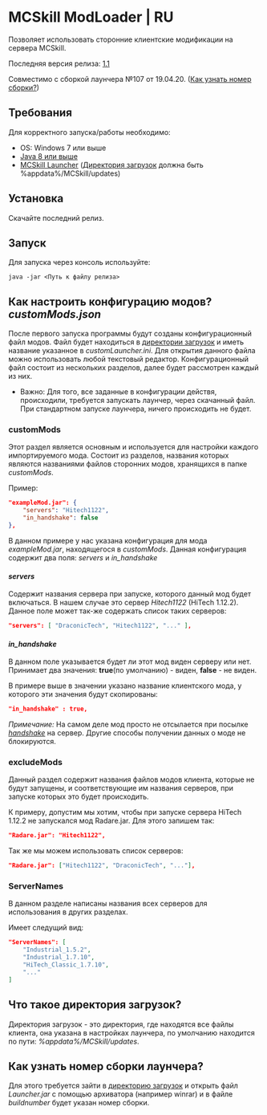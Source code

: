 MCSkill ModLoader | RU
==============
Позволяет использовать сторонние клиентские модификации на сервера MCSkill.

Последняя версия релиза: [1.1](https://github.com/CallowBlack/MCSkill-ModLoader/releases/tag/1.1.107)

Совместимо с сборкой лаунчера №107 от 19.04.20. ([Как узнать номер сборки?](#HowGetBuild))

## Требования
Для корректного запуска/работы необходимо:
- OS: Windows 7 или выше
- [Java 8 или выше](https://www.java.com)
- [MCSkill Launcher](https://mcskill.net/?page=start) ([Директория загрузок](#LoadsDirectory) должна быть %appdata%/MCSkill/updates)

## Установка
Скачайте последний релиз.

## Запуск
Для запуска через консоль используйте:
```shell
java -jar <Путь к файлу релиза>
```

## Как настроить конфигурацию модов? *customMods.json*
После первого запуска программы будут созданы конфигурационный файл модов. Файл будет находиться в [директории загрузок](#LoadsDirectory) и иметь название указанное в *customLauncher.ini*. Для открытия данного файла можно использовать любой текстовый редактор. Конфигурационный файл состоит из нескольких разделов, далее будет рассмотрен каждый из них.

* Важно: Для того, все заданные в конфигурации действя, происходили, требуется запускать лаунчер, через скачанный файл. При стандартном запуске лаунчера, ничего происходить не будет. 
### customMods
Этот раздел является основным и используется для настройки каждого импортируемого мода.
Состоит из разделов, названия которых являются названиями файлов сторонних модов, хранящихся в папке *customMods*.

Пример:
```json
"exampleMod.jar": {
    "servers": "Hitech1122",
    "in_handshake": false
},
```
В данном примере у нас указана конфигурация для мода *exampleMod.jar*, находящегося в *customMods*.
Данная конфигурация содержит два поля: *servers* и *in_handshake*

#### *servers*
Содержит названия сервера при запуске, которого данный мод будет включаться. В нашем случае это сервер *Hitech1122* (HiTech 1.12.2).
Данное поле может так-же содержать список таких серверов:
```json
"servers": [ "DraconicTech", "Hitech1122", "..." ],
```

#### *in_handshake*
В данном поле указывается будет ли этот мод виден серверу или нет. Принимает два значения: **true**(по умолчанию) - виден, **false** - не виден.

В примере выше в значении указано название клиентского мода, у которого эти значения будут скопированы:
```json
"in_handshake" : true,
```
*Примечание:* На самом деле мод просто не отсылается при посылке [*handshake*](https://wiki.vg/Minecraft_Forge_Handshake#ModList) на сервер. Другие способы получении данных о моде не блокируются.

### excludeMods
Данный раздел содержит названия файлов модов клиента, которые не будут запущены, и соответствующие им названия серверов, при запуске которых это будет происходить.

К примеру, допустим мы хотим, чтобы при запуске сервера HiTech 1.12.2 не запускался мод Radare.jar. Для этого запишем так:
```json
"Radare.jar": "Hitech1122",
```
Так же мы можем использовать список серверов:

```json
"Radare.jar": ["Hitech1122", "DraconicTech", "..."],
```

### ServerNames
В данном разделе написаны названия всех серверов для использования в других разделах.

Имеет следущий вид:
```json
"ServerNames": [
    "Industrial_1.5.2",
    "Industrial_1.7.10",
    "HiTech_Classic_1.7.10",
    "..."
]
```

## Что такое директория загрузок? <a name="LoadsDirectory"></a>
Директория загрузок - это директория, где находятся все файлы клиента, она указана в настройках лаунчера, по умолчанию находится по пути: *%appdata%/MCSkill/updates*.

## Как узнать номер сборки лаунчера? <a name="HowGetBuild"></a>
Для этого требуется зайти в [директорию загрузок](#LoadsDirectory) и открыть файл *Launcher.jar* с помощью архиватора (например winrar) и в файле *buildnumber* будет указан номер сборки.
